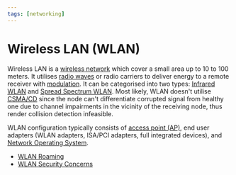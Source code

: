 ```yaml
---
tags: [networking]
---
```


# Wireless LAN (WLAN)

Wireless LAN is a [wireless network](202303301607.md) which cover a small area
up to 10 to 100 meters. It utilises [radio waves](202302161842.md) or radio
carriers to deliver energy to a remote receiver with
[modulation](202304061543.md). It can be categorised into two types:
[Infrared WLAN](202304061144.md) and [Spread Spectrum WLAN](202304061156.md).
Most likely, WLAN doesn't utilise [CSMA/CD](202207051755.md) since the node
can't differentiate corrupted signal from healthy one due to channel impairments
in the vicinity of the receiving node, thus render collision detection
infeasible.

WLAN configuration typically consists of [access point (AP)](202304061549.md),
end user adapters (WLAN adapters, ISA/PCI adapters, full integrated
devices), and [Network Operating System](202305151917.md).

- [WLAN Roaming](202303021542.md)
- [WLAN Security Concerns](202408130932.md)

